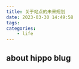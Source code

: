 ```yaml
---
title: 关于站点的未来规划
date: 2023-03-30 14:49:58
tags:
categories:
    - life
---
```


## about hippo blug